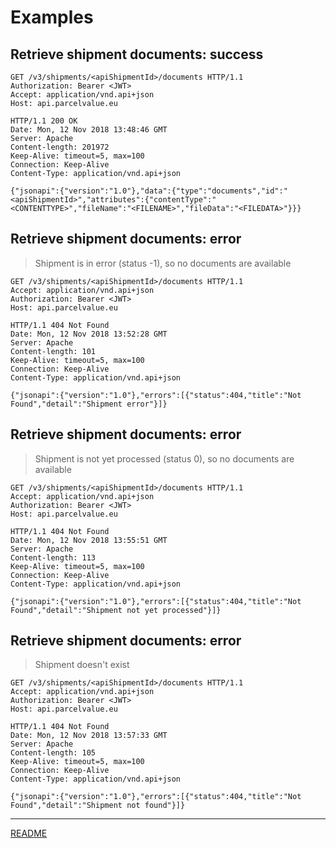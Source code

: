 # Examples

## Retrieve shipment documents: success

```
GET /v3/shipments/<apiShipmentId>/documents HTTP/1.1
Authorization: Bearer <JWT>
Accept: application/vnd.api+json
Host: api.parcelvalue.eu

HTTP/1.1 200 OK
Date: Mon, 12 Nov 2018 13:48:46 GMT
Server: Apache
Content-length: 201972
Keep-Alive: timeout=5, max=100
Connection: Keep-Alive
Content-Type: application/vnd.api+json

{"jsonapi":{"version":"1.0"},"data":{"type":"documents","id":"<apiShipmentId>","attributes":{"contentType":"<CONTENTTYPE>","fileName":"<FILENAME>","fileData":"<FILEDATA>"}}}
```

## Retrieve shipment documents: error
> Shipment is in error (status -1), so no documents are  available

```
GET /v3/shipments/<apiShipmentId>/documents HTTP/1.1
Accept: application/vnd.api+json
Authorization: Bearer <JWT>
Host: api.parcelvalue.eu

HTTP/1.1 404 Not Found
Date: Mon, 12 Nov 2018 13:52:28 GMT
Server: Apache
Content-length: 101
Keep-Alive: timeout=5, max=100
Connection: Keep-Alive
Content-Type: application/vnd.api+json

{"jsonapi":{"version":"1.0"},"errors":[{"status":404,"title":"Not Found","detail":"Shipment error"}]}
```

## Retrieve shipment documents: error
> Shipment is not yet processed (status 0), so no documents are  available

```
GET /v3/shipments/<apiShipmentId>/documents HTTP/1.1
Accept: application/vnd.api+json
Authorization: Bearer <JWT>
Host: api.parcelvalue.eu

HTTP/1.1 404 Not Found
Date: Mon, 12 Nov 2018 13:55:51 GMT
Server: Apache
Content-length: 113
Keep-Alive: timeout=5, max=100
Connection: Keep-Alive
Content-Type: application/vnd.api+json

{"jsonapi":{"version":"1.0"},"errors":[{"status":404,"title":"Not Found","detail":"Shipment not yet processed"}]}
```

## Retrieve shipment documents: error
> Shipment doesn't exist

```
GET /v3/shipments/<apiShipmentId>/documents HTTP/1.1
Accept: application/vnd.api+json
Authorization: Bearer <JWT>
Host: api.parcelvalue.eu

HTTP/1.1 404 Not Found
Date: Mon, 12 Nov 2018 13:57:33 GMT
Server: Apache
Content-length: 105
Keep-Alive: timeout=5, max=100
Connection: Keep-Alive
Content-Type: application/vnd.api+json

{"jsonapi":{"version":"1.0"},"errors":[{"status":404,"title":"Not Found","detail":"Shipment not found"}]}
```

---

[README](../../../README.md)
